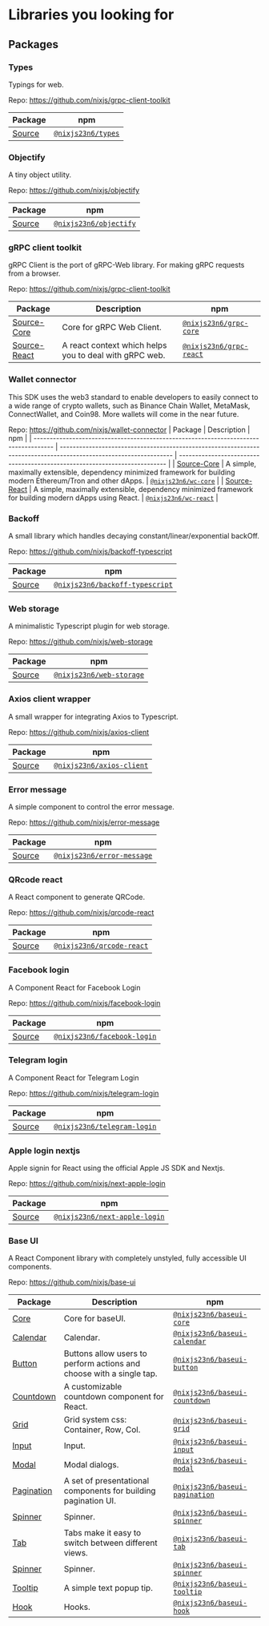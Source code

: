 
# Libraries you looking for

## Packages

### Types

Typings for web.

Repo: https://github.com/nixjs/grpc-client-toolkit

| Package                                                                         | npm                                                                  |
| ------------------------------------------------------------------------------- | -------------------------------------------------------------------- |
| [Source](https://github.com/nixjs/grpc-client-toolkit/tree/main/packages/types) | [`@nixjs23n6/types`](https://www.npmjs.com/package/@nixjs23n6/types) |

### Objectify

A tiny object utility.

Repo: https://github.com/nixjs/objectify

| Package                                                                         | npm                                                                  |
| ------------------------------------------------------------------------------- | -------------------------------------------------------------------- |
| [Source](https://github.com/nixjs/objectify) | [`@nixjs23n6/objectify`](https://www.npmjs.com/package/@nixjs23n6/objectify) |

### gRPC client toolkit

gRPC Client is the port of gRPC-Web library. For making gRPC requests from a browser.

Repo: https://github.com/nixjs/grpc-client-toolkit

| Package                                                                        | Description                                            | npm                                                                            |
| ------------------------------------------------------------------------------ | ------------------------------------------------------ | ------------------------------------------------------------------------------ |
| [Source-Core](https://github.com/nixjs/grpc-client-toolkit/tree/main/packages/core)   | Core for gRPC Web Client.                              | [`@nixjs23n6/grpc-core`](https://www.npmjs.com/package/@nixjs23n6/grpc-core)   |
| [Source-React](https://github.com/nixjs/grpc-client-toolkit/tree/main/packages/react) | A react context which helps you to deal with gRPC web. | [`@nixjs23n6/grpc-react`](https://www.npmjs.com/package/@nixjs23n6/grpc-react) |

### Wallet connector

This SDK uses the web3 standard to enable developers to easily connect to a wide range of crypto wallets, such as Binance Chain Wallet, MetaMask, ConnectWallet, and Coin98. More wallets will come in the near future.

Repo: https://github.com/nixjs/wallet-connector
| Package                                                                              | Description                                                                                                       | npm                                                                        |
| ------------------------------------------------------------------------------------ | ----------------------------------------------------------------------------------------------------------------- | -------------------------------------------------------------------------- |
| [Source-Core](https://github.com/nixjs/wallet-connector/tree/master/packages/core)   | A simple, maximally extensible, dependency minimized framework for building modern Ethereum/Tron and other dApps. | [`@nixjs23n6/wc-core`](https://www.npmjs.com/package/@nixjs23n6/wc-core)   |
| [Source-React](https://github.com/nixjs/wallet-connector/tree/master/packages/react) | A simple, maximally extensible, dependency minimized framework for building modern dApps using React.             | [`@nixjs23n6/wc-react`](https://www.npmjs.com/package/@nixjs23n6/wc-react) |

### Backoff

A small library which handles decaying constant/linear/exponential backOff.

Repo: https://github.com/nixjs/backoff-typescript

| Package                                               | npm              |
| ----------------------------------------------------- | ---------------- |
| [Source](https://github.com/nixjs/backoff-typescript) | [`@nixjs23n6/backoff-typescript`](https://www.npmjs.com/package/@nixjs23n6/backoff-typescript) |

### Web storage

A minimalistic Typescript plugin for web storage.

Repo: https://github.com/nixjs/web-storage

| Package                                               | npm              |
| ----------------------------------------------------- | ---------------- |
| [Source](https://github.com/nixjs/web-storage) | [`@nixjs23n6/web-storage`](https://www.npmjs.com/package/@nixjs23n6/web-storage) |

### Axios client wrapper

A small wrapper for integrating Axios to Typescript.

Repo: https://github.com/nixjs/axios-client

| Package                                               | npm              |
| ----------------------------------------------------- | ---------------- |
| [Source](https://github.com/nixjs/axios-client) | [`@nixjs23n6/axios-client`](https://www.npmjs.com/package/@nixjs23n6/axios-client) |

### Error message

A simple component to control the error message.

Repo: https://github.com/nixjs/error-message

| Package                                               | npm              |
| ----------------------------------------------------- | ---------------- |
| [Source](https://github.com/nixjs/error-message) | [`@nixjs23n6/error-message`](https://www.npmjs.com/package/@nixjs23n6/error-message) |

### QRcode react

A React component to generate QRCode.

Repo: https://github.com/nixjs/qrcode-react

| Package                                               | npm              |
| ----------------------------------------------------- | ---------------- |
| [Source](https://github.com/nixjs/qrcode-react) | [`@nixjs23n6/qrcode-react`](https://www.npmjs.com/package/@nixjs23n6/qrcode-react) |

### Facebook login

A Component React for Facebook Login


Repo: https://github.com/nixjs/facebook-login

| Package                                               | npm              |
| ----------------------------------------------------- | ---------------- |
| [Source](https://github.com/nixjs/facebook-login) | [`@nixjs23n6/facebook-login`](https://www.npmjs.com/package/@nixjs23n6/facebook-login) |

### Telegram login

A Component React for Telegram Login


Repo: https://github.com/nixjs/telegram-login

| Package                                               | npm              |
| ----------------------------------------------------- | ---------------- |
| [Source](https://github.com/nixjs/telegram-login) | [`@nixjs23n6/telegram-login`](https://www.npmjs.com/package/@nixjs23n6/telegram-login) |


### Apple login nextjs

Apple signin for React using the official Apple JS SDK and Nextjs.

Repo: https://github.com/nixjs/next-apple-login

| Package                                               | npm              |
| ----------------------------------------------------- | ---------------- |
| [Source](https://github.com/nixjs/next-apple-login) | [`@nixjs23n6/next-apple-login`](https://www.npmjs.com/package/@nixjs23n6/next-apple-login) |

### Base UI

A React Component library with completely unstyled, fully accessible UI components.

Repo: https://github.com/nixjs/base-ui

| Package                                                                      | Description                                                          | npm                                                                                          |
| ---------------------------------------------------------------------------- | -------------------------------------------------------------------- | -------------------------------------------------------------------------------------------- |
| [Core](https://github.com/nixjs/base-ui/tree/main/packages/core)             | Core for baseUI.                                                     | [`@nixjs23n6/baseui-core`](https://www.npmjs.com/package/@nixjs23n6/baseui-core)             |
| [Calendar](https://github.com/nixjs/base-ui/tree/main/packages/calendar)     | Calendar.                                                            | [`@nixjs23n6/baseui-calendar`](https://www.npmjs.com/package/@nixjs23n6/baseui-calendar)     |
| [Button](https://github.com/nixjs/base-ui/tree/main/packages/button)         | Buttons allow users to perform actions and choose with a single tap. | [`@nixjs23n6/baseui-button`](https://www.npmjs.com/package/@nixjs23n6/baseui-button)         |
| [Countdown](https://github.com/nixjs/base-ui/tree/main/packages/countdown)   | A customizable countdown component for React.                        | [`@nixjs23n6/baseui-countdown`](https://www.npmjs.com/package/@nixjs23n6/baseui-countdown)   |
| [Grid](https://github.com/nixjs/base-ui/tree/main/packages/grid)             | Grid system css: Container, Row, Col.                                | [`@nixjs23n6/baseui-grid`](https://www.npmjs.com/package/@nixjs23n6/baseui-grid)             |
| [Input](https://github.com/nixjs/base-ui/tree/main/packages/input)           | Input.                                                               | [`@nixjs23n6/baseui-input`](https://www.npmjs.com/package/@nixjs23n6/baseui-input)           |
| [Modal](https://github.com/nixjs/base-ui/tree/main/packages/modal)           | Modal dialogs.                                                       | [`@nixjs23n6/baseui-modal`](https://www.npmjs.com/package/@nixjs23n6/baseui-modal)           |
| [Pagination](https://github.com/nixjs/base-ui/tree/main/packages/pagination) | A set of presentational components for building pagination UI.       | [`@nixjs23n6/baseui-pagination`](https://www.npmjs.com/package/@nixjs23n6/baseui-pagination) |
| [Spinner](https://github.com/nixjs/base-ui/tree/main/packages/spinner)       | Spinner.                                                             | [`@nixjs23n6/baseui-spinner`](https://www.npmjs.com/package/@nixjs23n6/baseui-spinner)       |
| [Tab](https://github.com/nixjs/base-ui/tree/main/packages/tab)               | Tabs make it easy to switch between different views.                 | [`@nixjs23n6/baseui-tab`](https://www.npmjs.com/package/@nixjs23n6/baseui-tab)               |
| [Spinner](https://github.com/nixjs/base-ui/tree/main/packages/spinner)       | Spinner.                                                             | [`@nixjs23n6/baseui-spinner`](https://www.npmjs.com/package/@nixjs23n6/baseui-spinner)       |
| [Tooltip](https://github.com/nixjs/base-ui/tree/main/packages/tooltip)       | A simple text popup tip.                                             | [`@nixjs23n6/baseui-tooltip`](https://www.npmjs.com/package/@nixjs23n6/baseui-tooltip)       |
| [Hook](https://github.com/nixjs/base-ui/tree/main/packages/hook)             | Hooks.                                                               | [`@nixjs23n6/baseui-hook`](https://www.npmjs.com/package/@nixjs23n6/baseui-hook)             |
